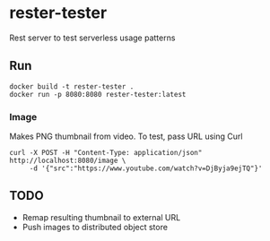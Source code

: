 # rester-tester
Rest server to test serverless usage patterns




## Run

```
docker build -t rester-tester .
docker run -p 8080:8080 rester-tester:latest
```

### Image

Makes PNG thumbnail from video. To test, pass URL using Curl

```
curl -X POST -H "Content-Type: application/json" http://localhost:8080/image \
     -d '{"src":"https://www.youtube.com/watch?v=DjByja9ejTQ"}'     
```

## TODO

* Remap resulting thumbnail to external URL
* Push images to distributed object store 
